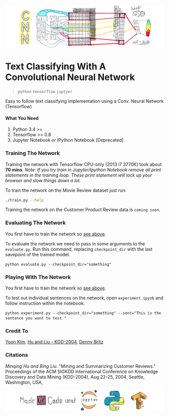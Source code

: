 <p align="center">
  <img src="images/cnn_header.jpg"/>
</p>

# Text Classifying With A Convolutional Neural Network
> `python` `tensorflow` `juptyer `

Easy to follow text classifying implementation using a Conv. Neural Network (Tensorflow)

#### What You Need

1. Python 3.4 >=
2. Tensorflow >= 0.8
3. Jupyter Notebook *or* IPython Notebook [Deprecated]

### Training The Network

Training the network with Tensorflow CPU-only (2013 i7 3770K) took about **70 mins**. *Note: If you try train in Jupyter/Ipython Notebook remove all print statements in the training loop. These print statement will lock up your browser and slow things down a lot.*

To train the network on the Movie Review dataset just run:

```bash
./train.py --help
```

Training the network on the Customer Product Review data is `coming soon`.


### Evaluating The Network

You first have to train the network so [see above](#training-the-network).

To evaluate the network we need to pass in some arguments to the `evaluate.py`. Run this command, replacing `checkpoint_dir` with the last savepoint of the trained model.

```shell
python evaluate.py --checkpoint_dir="something"
```


### Playing With The Network

You first have to train the network so [see above](#training-the-network).

To test out individual sentences on the network, open `experiment.ipynb` and follow instruction within the notebook.

```shell
python experiment.py --checkpoint_dir="something" --sent="This is the sentence you want to test."
```

### Credit To

[Yoon Kim](https://github.com/yoonkim/CNN_sentence), [Hu and Liu - KDD-2004](https://www.cs.uic.edu/~liub/publications/kdd04-revSummary.pdf), [Denny Britz](https://github.com/dennybritz)

### Citations

*Minqing Hu and Bing Liu*. "Mining and Summarizing Customer Reviews." Proceedings of the ACM SIGKDD International Conference on Knowledge Discovery and Data Mining (KDD-2004), Aug 22-25, 2004, Seattle, Washington, USA,

<p align="center">
  <img src="images/cnn_footer.jpg"/>
</p>

